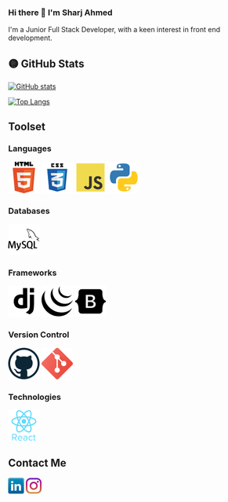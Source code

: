 ### Hi there 👋 I'm Sharj Ahmed

I'm a Junior Full Stack Developer, with a keen interest in front end development. 

## 🟡 GitHub Stats

[![GitHub stats](https://github-readme-stats.vercel.app/api?username=SharjAhmed&show_icons=true&theme=cobalt2&hide=issues)](https://github.com/SharjAhmed/github-readme-stats)

[![Top Langs](https://github-readme-stats.vercel.app/api/top-langs/?username=SharjAhmed&hide_progress=true&theme=cobalt2)](https://github.com/SharjAhmed/github-readme-stats)

## Toolset

### Languages

![HTML5](image-3.png)
![CSS3](image-1.png)
![JavaScript](image-2.png)
![Python](image-4.png)

### Databases

![MySQL](image-5.png)

### Frameworks

![Django](image-6.png)
![JQuery](image-7.png)
![Bootstrap](image-8.png)

### Version Control

![GitHub](image-9.png) 
![Git](image-10.png)

### Technologies

![React](image-11.png)

## Contact Me

[![Alt text](linkedin.png)](https://www.linkedin.com/in/sharjahmed91/)
[![Alt text](instagram.png)](https://www.instagram.com/largearmhead/)
